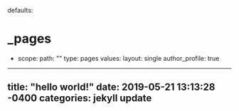 defaults:
  # _pages
  - scope:
      path: ""
      type: pages
    values:
      layout: single
      author_profile: true
---
title: "hello world!"
date: 2019-05-21 13:13:28 -0400
categories: jekyll update
---

